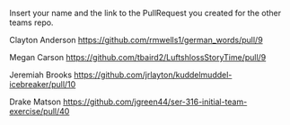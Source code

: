 Insert your name and the link to the PullRequest you created for the other teams repo.

Clayton Anderson https://github.com/rmwells1/german_words/pull/9

Megan Carson https://github.com/tbaird2/LuftshlossStoryTime/pull/9

Jeremiah Brooks https://github.com/jrlayton/kuddelmuddel-icebreaker/pull/10

Drake Matson https://github.com/jgreen44/ser-316-initial-team-exercise/pull/40
